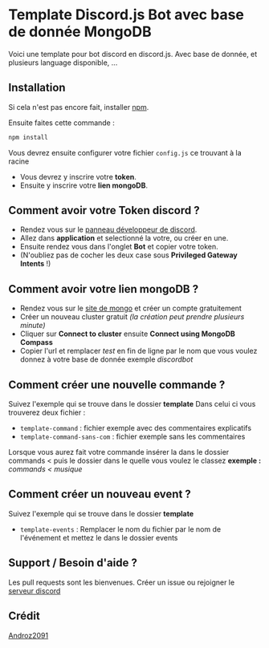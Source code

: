 # Template Discord.js Bot avec base de donnée MongoDB

Voici une template pour bot discord en discord.js. Avec base de donnée, et plusieurs language disponible, ...

## Installation

Si cela n'est pas encore fait, installer [npm](https://nodejs.org/fr/).

Ensuite faites cette commande :
```javascript
npm install
```
Vous devrez ensuite configurer votre fichier `config.js` ce trouvant à la racine
- Vous devrez y inscrire votre **token**.
- Ensuite y inscrire votre **lien mongoDB**.

## Comment avoir votre Token discord ?

- Rendez vous sur le [panneau développeur de discord](https://discord.com/developers/applications).
- Allez dans **application** et selectionné la votre, ou créer en une.
- Ensuite rendez vous dans l'onglet **Bot** et copier votre token.
- (N'oubliez pas de cocher les deux case sous **Privileged Gateway Intents** !)

## Comment avoir votre lien mongoDB ?

- Rendez vous sur le [site de mongo](https://www.mongodb.com/cloud/atlas) et créer un compte gratuitement
- Créer un nouveau cluster gratuit *(la création peut prendre plusieurs minute)*
- Cliquer sur **Connect to cluster** ensuite **Connect using MongoDB Compass**
- Copier l'url et remplacer *test* en fin de ligne par le nom que vous voulez donnez à votre base de donnée exemple *discordbot*

## Comment créer une nouvelle commande ?

Suivez l'exemple qui se trouve dans le dossier **template**
Dans celui ci vous trouverez deux fichier : 
- `template-command` : fichier exemple avec des commentaires explicatifs
- `template-command-sans-com` : fichier exemple sans les commentaires

Lorsque vous aurez fait votre commande insérer la dans le dossier commands < puis le dossier dans le quelle vous voulez le classez __exemple :__ *commands < musique*

## Comment créer un nouveau event ?

Suivez l'exemple qui se trouve dans le dossier **template**
- `template-events` : Remplacer le nom du fichier par le nom de l'événement et mettez le dans le dossier events

## Support / Besoin d'aide ?
Les pull requests sont les bienvenues. Créer un issue ou rejoigner le [serveur discord](https://discord.gg/QU5mKFC)

## Crédit
[Androz2091](https://github.com/Androz2091/)